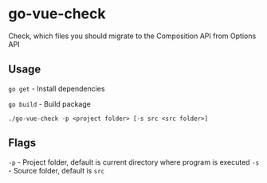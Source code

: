 # go-vue-check
Check, which files you should migrate to the Composition API from Options API

## Usage
`go get` - Install dependencies

`go build` - Build package

`./go-vue-check -p <project folder> [-s src <src folder>]`

## Flags
`-p` - Project folder, default is current directory where program is executed
`-s` - Source folder, default is `src`